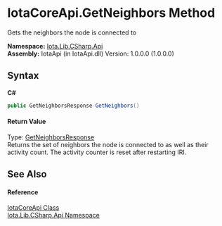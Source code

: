 # IotaCoreApi.GetNeighbors Method 
 

Gets the neighbors the node is connected to

**Namespace:**&nbsp;<a href="N_Iota_Lib_CSharp_Api">Iota.Lib.CSharp.Api</a><br />**Assembly:**&nbsp;IotaApi (in IotaApi.dll) Version: 1.0.0.0 (1.0.0.0)

## Syntax

**C#**<br />
``` C#
public GetNeighborsResponse GetNeighbors()
```


#### Return Value
Type: <a href="T_Iota_Lib_CSharp_Api_Core_GetNeighborsResponse">GetNeighborsResponse</a><br />Returns the set of neighbors the node is connected to as well as their activity count. The activity counter is reset after restarting IRI.

## See Also


#### Reference
<a href="T_Iota_Lib_CSharp_Api_IotaCoreApi">IotaCoreApi Class</a><br /><a href="N_Iota_Lib_CSharp_Api">Iota.Lib.CSharp.Api Namespace</a><br />